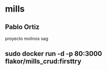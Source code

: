 # mills
## Pablo Ortiz
proyecto molinos sag

## sudo docker run -d -p 80:3000 flakor/mills_crud:firsttry
